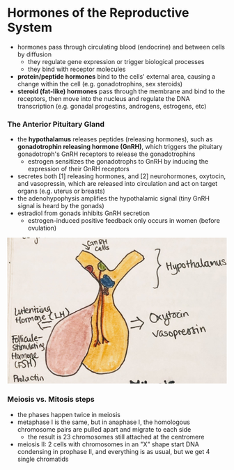 # Hormones of the Reproductive System

* hormones pass through circulating blood (endocrine) and between cells by diffusion
  * they regulate gene expression or trigger biological processes
  * they bind with receptor molecules
* **protein/peptide hormones** bind to the cells' external area, causing a change within the cell (e.g. gonadotrophins, sex steroids)
* **steroid (fat-like) hormones** pass through the membrane and bind to the receptors, then move into the nucleus and regulate the DNA transcription (e.g. gonadal progestins, androgens, estrogens, etc)

### The Anterior Pituitary Gland

* the **hypothalamus** releases peptides (releasing hormones), such as **gonadotrophin releasing hormone (GnRH)**, which triggers the pituitary gonadotroph's GnRH receptors to release the gonadotrophins
  * estrogen sensitizes the gonadotrophs to GnRH by inducing the expression of their GnRH receptors
* secretes both [1] releasing hormones, and [2] neurohormones, oxytocin, and vasopressin, which are released into circulation and act on target organs (e.g. uterus or breasts)
* the adenohypophysis amplifies the hypothalamic signal (tiny GnRH signal is heard by the gonads)
* estradiol from gonads inhibits GnRH secretion
  * estrogen-induced positive feedback only occurs in women (before ovulation)

<img src="imgs/anterior-pituitary-gland.heic">

### Meiosis vs. Mitosis steps

* the phases happen twice in meiosis
* metaphase I is the same, but in anaphase I, the homologous chromosome pairs are pulled apart and migrate to each side
  * the result is 23 chromosomes still attached at the centromere
* meiosis II: 2 cells with chromosomes in an "X" shape start DNA condensing in prophase II, and everything is as usual, but we get 4 single chromatids